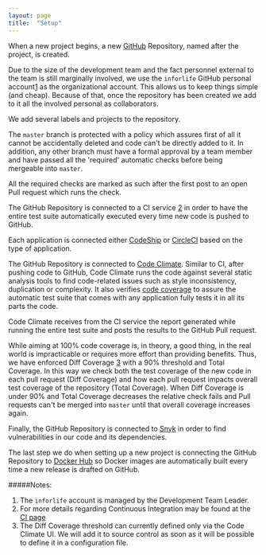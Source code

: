 ```yaml
---
layout: page
title:  "Setup"
---
```


When a new project begins, a new [GitHub](https://inforlife.github.io/process/services/github.html) Repository, named after the project, is created.

Due to the size of the development team and the fact personnel external to the team is still marginally involved, we use the `inforlife` GitHub personal account[1](#notes) as the organizational account. This allows us to keep things simple (and cheap).
Because of that, once the repository has been created we add to it all the involved personal as collaborators.

We add several labels and projects to the repository.

The `master` branch is protected with a policy which assures first of all it cannot be accidentally deleted and code can't be directly added to it. In addition, any other branch must have a formal approval by a team member and have passed all the 'required' automatic checks before being mergeable into `master`.

All the required checks are marked as such after the first post to an open Pull request which runs the check.

The GitHub Repository is connected to a CI service [2](#notes) in order to have the entire test suite automatically executed every time new code is pushed to GitHub.

Each application is connected either [CodeShip](https://inforlife.github.io/process/services/codeship.html) or [CircleCI](https://inforlife.github.io/process/services/circleci.html) based on the type of application.

The GitHub Repository is connected to [Code Climate](https://inforlife.github.io/process/services/codeclimate.html). Similar to CI, after pushing code to GitHub, Code Climate runs the code against several static analysis tools to find code-related issues such as style inconsistency, duplication or complexity. It also verifies [code coverage](https://en.wikipedia.org/wiki/Code_coverage) to assure the automatic test suite that comes with any application fully tests it in all its parts the code.

Code Climate receives from the CI service the report generated while running the entire test suite and posts the results to the GitHub Pull request.

While aiming at 100% code coverage is, in theory, a good thing, in the real world is impracticable or requires more effort than providing benefits. Thus, we have enforced Diff Coverage [3](#notes) with a 90% threshold and Total Coverage. In this way we check both the test coverage of the new code in each pull request (Diff Coverage) and how each pull request impacts overall test coverage of the repository (Total Coverage). When Diff Coverage is under 90% and Total Coverage decreases the relative check fails and Pull requests can't be merged into `master` until that overall coverage increases again.

Finally, the GitHub Repository is connected to [Snyk](https://inforlife.github.io/process/services/snyk.html) in order to find vulnerabilities in our code and its dependencies.

The last step we do when setting up a new project is connecting the GitHub Repository to [Docker Hub](https://inforlife.github.io/process/services/dockerhub.html) so Docker images are automatically built every time a new release is drafted on GitHub.


#####Notes:

1. The `inforlife` account is managed by the Development Team Leader.
2. For more details regarding Continuous Integration may be found at the [CI page](https://inforlife.github.io/process/ci.html)
3. The Diff Coverage threshold can currently defined only via the Code Climate UI. We will add it to source control as soon as it will be possible to define it in a configuration file.
